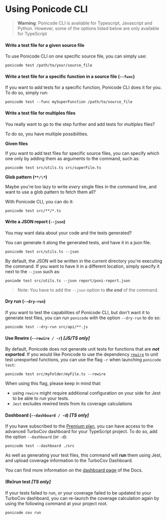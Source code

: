 # Using Ponicode CLI

> **Warning**:
> Ponicode CLI is available for Typescript, Javascript and Python. 
> However, some of the options listed below are only available for TypeScript

#### Write a test file for a given source file

To use Ponicode CLI on one specific source file, you can simply use:

```
ponicode test /path/to/your/source_file
```

#### Write a test file for a specific function in a source file (`--func`)

If you want to add tests for a specific function, Ponicode CLI does it for you.
To do so, simply run:

```
ponicode test --func mySuperFunction /path/to/source_file
```

#### Write a test file for multiples files

You really want to go to the step further and add tests for _multiples_ files?

To do so, you have multiple possibilities.

**Given files**

If you want to add test files for specific source files, you can specify which one only by adding them as arguments to the command, such as:

```
ponicode test src/utils.ts src/superFile.ts
```

**Glob pattern (`**/\*`)**

Maybe you're too lazy to write _every_ single files in the command line, and want to use a glob pattern to fetch them all?

With Ponicode CLI, you can do it:

```
ponicode test src/**/*.ts
```

#### Write a JSON report (`--json`)

You may want data about your code and the tests generated?

You can generate it along the generated tests, and have it in a json file.

```
ponicode test src/utils.ts --json
```

By default, the JSON will be written in the current directory you're executing the command.
If you want to have it in a different location, simply specify it next to the `--json` such as:

```
poniode test src/utils.ts --json report/poni-report.json
```

> Note: You have to add the `--json` option to **_the end_** of the command.


#### Dry run (`--dry-run`)

If you want to test the capabilities of Ponicode CLI, but don't want it to generate test files, you can run `ponicode` with the option `--dry-run` to do so:

```
ponicode test --dry-run src/api/**.js
```


#### Use Rewire (`--rewire / -r`) *[JS/TS only]*

By default, Ponicode does not generate unit tests for functions that are ***not exported***. 
If you would like Ponicode to use the dependency [`rewire`](https://www.npmjs.com/package/rewire) to unit test unexported functions, you can use the flag `-r` when launching `ponicode test`:

```
ponicode test src/myFolder/myFile.ts --rewire
```

When using this flag, please keep in mind that:
- using `rewire` might require additional configuration on your side for Jest to be able to run your tests.
- `Jest` excludes rewired tests from its coverage calculations 


#### Dashboard (`--dashboard / -d`) *[TS only]*

If you have subscribed to the [Premium plan](https://app.ponicode.com/account/billing/plan), you can have access to the advanced TurboCov dashboard for your TypeScript project. To do so, add the option `--dashboard` (or `-d`):

```
ponicode test --dashboard ./src
```

As well as generating your test files, this command will **run** them using Jest, and upload coverage information to the TurboCov Dashboard.

You can find more information on the [dashboard page](platform/dashboard.md) of the Docs.


#### (Re)run test *[TS only]*

If your tests failed to run, or your coverage failed to be updated to your TurboCov dashboard, you can re-launch the coverage calculation again by using the following command at your project root.

```
ponicode cov run
```
